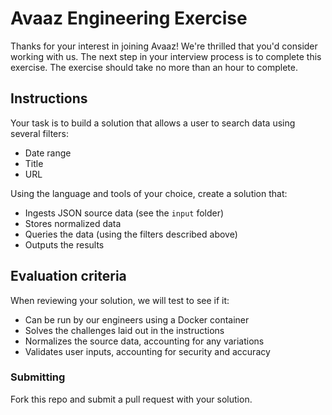 # Avaaz Engineering Exercise

Thanks for your interest in joining Avaaz! We're thrilled that you'd consider working with us. The next step in your interview process is to complete this exercise. The exercise should take no more than an hour to complete.

## Instructions

Your task is to build a solution that allows a user to search data using several filters:

- Date range
- Title
- URL

Using the language and tools of your choice, create a solution that:

- Ingests JSON source data (see the `input` folder)
- Stores normalized data
- Queries the data (using the filters described above)
- Outputs the results

## Evaluation criteria

When reviewing your solution, we will test to see if it:

- Can be run by our engineers using a Docker container
- Solves the challenges laid out in the instructions
- Normalizes the source data, accounting for any variations
- Validates user inputs, accounting for security and accuracy

### Submitting

Fork this repo and submit a pull request with your solution.
